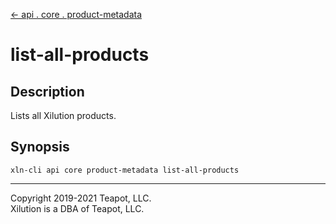[<- api . core . product-metadata](index.md)

# list-all-products

## Description

Lists all Xilution products.

## Synopsis

```
xln-cli api core product-metadata list-all-products
```

---

Copyright 2019-2021 Teapot, LLC.  
Xilution is a DBA of Teapot, LLC.
